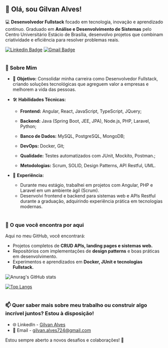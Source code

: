 ## 👋 Olá, sou Gilvan Alves!   

💻 **Desenvolvedor Fullstack** focado em tecnologia, inovação e aprendizado contínuo. Graduado em **Análise e Desenvolvimento de Sistemas** pelo Centro Universitário Estácio de Brasília, desenvolvo projetos que combinam criatividade e eficiência para resolver problemas reais.   

[![Linkedin Badge](https://img.shields.io/badge/-Gilvan&#8208;Alves-blue?style=flat-square&logo=Linkedin&logoColor=white&link=https://www.linkedin.com/in/gilvanribeiroalves/)](https://www.linkedin.com/in/gilvanribeiroalves/)
[![Gmail Badge](https://img.shields.io/badge/-gilvan.alves724@gmail.com-c14438?style=flat-square&logo=Gmail&logoColor=white&link=mailto:gilvan.alves724@gmail.com)](mailto:gilvan.alves724@gmail.com)  

#   
### 🚀 Sobre Mim

- 🎯 **Objetivo:** Consolidar minha carreira como Desenvolvedor Fullstack, criando soluções tecnológicas que agreguem valor a empresas e melhorem a vida das pessoas.
- 🛠️ **Habilidades Técnicas:**
  
    - **Frontend:** Angular, React, JavaScript, TypeScript, JQuery;
  
   - **Backend:** Java (Spring Boot, JEE, JPA), Node.js, PHP, Laravel, Python;
  
   - **Banco de Dados:** MySQL, PostgreSQL, MongoDB;
  
   - **DevOps:** Docker, Git;
  
   - **Qualidade:** Testes automatizados com JUnit, Mockito, Postman.;
   - **Metodologias:** Scrum, SOLID, Design Patterns, API Restful, UML.
- 💼 **Experiência:**
   - Durante meu estágio, trabalhei em projetos com Angular, PHP e Laravel em um ambiente ágil (Scrum).
   - Desenvolvi frontend e backend para sistemas web e APIs Restful durante a graduação, adquirindo experiência prática em tecnologias modernas.
#    
### 🌟 **O que você encontra por aqui**   

Aqui no meu GitHub, você encontrará:   

   - Projetos completos de **CRUD APIs, landing pages e sistemas web.**
   - Repositórios com implementações de **design patterns** e boas práticas em desenvolvimento.
   - Experimentos e aprendizados em **Docker, JUnit e tecnologias Fullstack.**

![Anurag's GitHub stats](https://github-readme-stats-git-masterrstaa-rickstaa.vercel.app/api?username=Gilvan-R-A&show_icons=true&include_all_commits=false&count_private=true&line_height=25&hide=issues&border_radius=3)   

[![Top Langs](https://github-readme-stats-git-masterrstaa-rickstaa.vercel.app/api/top-langs/?username=Gilvan-R-A&line_height=10&card_width=290&layout=compact&hide_title=false&count_private=true&langs_count=5&show_icons=true&title_color=7520FF&hide=html,css)](https://github.com/elidianaandrade/github-readme-stats)

#   

### 📫 Quer saber mais sobre meu trabalho ou construir algo incrível juntos? Estou à disposição!  

- 🌐 LinkedIn - [Gilvan Alves](https://www.linkedin.com/in/gilvanribeiroalves/)
- 📧 Email - [gilvan.alves724@gmail.com](mailto:gilvan.alves724@gmail.com)

Estou sempre aberto a novos desafios e colaborações! 🚀








